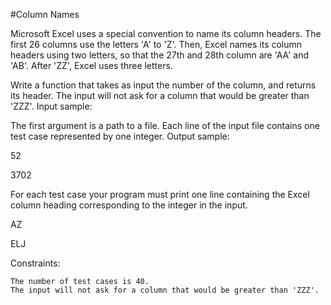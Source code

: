 #Column Names

 Microsoft Excel uses a special convention to name its column headers. The first 26 columns use the letters 'A' to 'Z'. Then, Excel names its column headers using two letters, so that the 27th and 28th column are 'AA' and 'AB'. After 'ZZ', Excel uses three letters.

Write a function that takes as input the number of the column, and returns its header. The input will not ask for a column that would be greater than 'ZZZ'.
Input sample:
 
The first argument is a path to a file. Each line of the input file contains one test case represented by one integer.
Output sample:

52

3702

For each test case your program must print one line containing the Excel column heading corresponding to the integer in the input.

AZ

ELJ

Constraints:

    The number of test cases is 40.
    The input will not ask for a column that would be greater than 'ZZZ'.
